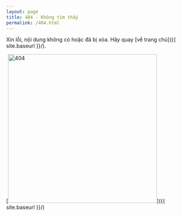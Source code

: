 ```yaml
---
layout: page
title: 404 - Không tìm thấy
permalink: /404.html
---
```


Xin lỗi, nội dung không có hoặc đã bị xóa. Hãy quay [về trang chủ]({{ site.baseurl }}/).

[<img src="{{ site.baseurl }}/images/404.png" alt="404" style="width: 400px;"/>]({{ site.baseurl }}/)
